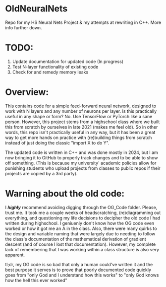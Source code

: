# OldNeuralNets
Repo for my HS Neural Nets Project &amp; my attempts at rewriting in C++. More info further down.

# TODO:
1. Update documentation for updated code (In progress)
2. Test N-layer functionality of existing code
3. Check for and remedy memory leaks

# Overview:
This contains code for a simple feed-forward neural network, designed to work with N layers and any number of neurons per layer. Is this practically useful in any shape or form? No. Use TensorFlow or PyTorch like a sane person. However, this project stems from a highschool class where we built this from scratch by ourselves in late 2021 (makes me feel old). So in other words, this repo isn't practically useful in any way, but it has been a great way to get more hands on practice with (re)building things from scratch instead of just doing the classic "import X to do Y".

The updated code is written in C++ and was done mostly in 2024, but I am now bringing it to GitHub to properly track changes and to be able to show off something. (This is because my university' academic policies allow for punishing students who upload projects from classes to public repos if their projects are copied by a 3rd party).

# Warning about the old code:
I ***highly*** recommend avoiding digging through the OG_Code folder. Please, trust me. It took me a couple weeks of headscratching, (re)diagramming out everything, and questioning my life decisions to decipher the old code I had written during highschool. I geniuenly don't know how the OG code even worked or how it got me an A in the class. Also, there were many quirks to the design and variable naming that were largely due to needing to follow the class's documentation of the mathematical derivation of gradient descent (and of course I lost that documentation). However, my complete lack of remembering that I was working within a class structure is also very apparent. 

tl;dr, my OG code is so bad that only a human could've written it and the best purpose it serves is to prove that poorly documented code quickly goes from "only God and I understand how this works" to "only God knows how the hell this ever worked"

